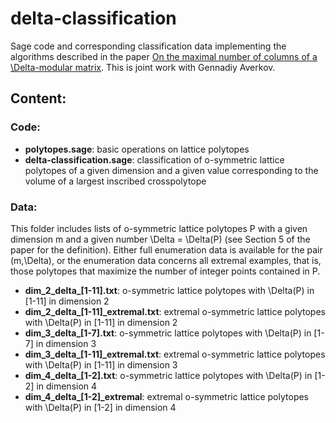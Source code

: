 # delta-classification

Sage code and corresponding classification data implementing the algorithms described in the paper [On the maximal number of columns of a \Delta-modular matrix](https://arxiv.org/abs/2111.06294). This is joint work with Gennadiy Averkov.

## Content:

### Code:

* **polytopes.sage**:               basic operations on lattice polytopes
* **delta-classification.sage**:    classification of o-symmetric lattice polytopes of a given dimension
                                    and a given value corresponding to the volume of a largest inscribed crosspolytope

### Data:

This folder includes lists of o-symmetric lattice polytopes P with a given dimension m and a given number \Delta = \Delta(P) (see Section 5 of the paper for the definition). Either full enumeration data is available for the pair (m,\Delta), or the enumeration data concerns all extremal examples, that is, those polytopes that maximize the number of integer points contained in P.

* **dim_2_delta_[1-11].txt**: o-symmetric lattice polytopes with \Delta(P) in [1-11] in dimension 2
* **dim_2_delta_[1-11]_extremal.txt**: extremal o-symmetric lattice polytopes with \Delta(P) in [1-11] in dimension 2
* **dim_3_delta_[1-7].txt**: o-symmetric lattice polytopes with \Delta(P) in [1-7] in dimension 3
* **dim_3_delta_[1-11]_extremal.txt**: extremal o-symmetric lattice polytopes with \Delta(P) in [1-11] in dimension 3
* **dim_4_delta_[1-2].txt**: o-symmetric lattice polytopes with \Delta(P) in [1-2] in dimension 4
* **dim_4_delta_[1-2]_extremal**: extremal o-symmetric lattice polytopes with \Delta(P) in [1-2] in dimension 4
